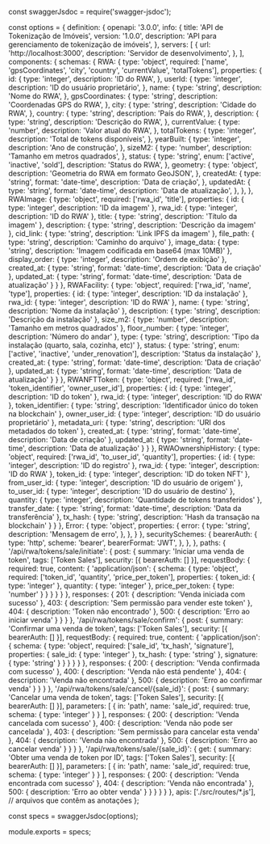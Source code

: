 const swaggerJsdoc = require('swagger-jsdoc');

const options = {
  definition: {
    openapi: '3.0.0',
    info: {
      title: 'API de Tokenização de Imóveis',
      version: '1.0.0',
      description: 'API para gerenciamento de tokenização de imóveis',
    },
    servers: [
      {
        url: 'http://localhost:3000',
        description: 'Servidor de desenvolvimento',
      },
    ],
    components: {
      schemas: {
        RWA: {
          type: 'object',
          required: ['name', 'gpsCoordinates', 'city', 'country', 'currentValue', 'totalTokens'],
          properties: {
            id: {
              type: 'integer',
              description: 'ID do RWA',
            },
            userId: {
              type: 'integer',
              description: 'ID do usuário proprietário',
            },
            name: {
              type: 'string',
              description: 'Nome do RWA',
            },
            gpsCoordinates: {
              type: 'string',
              description: 'Coordenadas GPS do RWA',
            },
            city: {
              type: 'string',
              description: 'Cidade do RWA',
            },
            country: {
              type: 'string',
              description: 'País do RWA',
            },
            description: {
              type: 'string',
              description: 'Descrição do RWA',
            },
            currentValue: {
              type: 'number',
              description: 'Valor atual do RWA',
            },
            totalTokens: {
              type: 'integer',
              description: 'Total de tokens disponíveis',
            },
            yearBuilt: {
              type: 'integer',
              description: 'Ano de construção',
            },
            sizeM2: {
              type: 'number',
              description: 'Tamanho em metros quadrados',
            },
            status: {
              type: 'string',
              enum: ['active', 'inactive', 'sold'],
              description: 'Status do RWA',
            },
            geometry: {
              type: 'object',
              description: 'Geometria do RWA em formato GeoJSON',
            },
            createdAt: {
              type: 'string',
              format: 'date-time',
              description: 'Data de criação',
            },
            updatedAt: {
              type: 'string',
              format: 'date-time',
              description: 'Data de atualização',
            },
          },
        },
        RWAImage: {
          type: 'object',
          required: ['rwa_id', 'title'],
          properties: {
            id: { 
              type: 'integer',
              description: 'ID da imagem'
            },
            rwa_id: { 
              type: 'integer',
              description: 'ID do RWA'
            },
            title: { 
              type: 'string',
              description: 'Título da imagem'
            },
            description: { 
              type: 'string',
              description: 'Descrição da imagem'
            },
            cid_link: { 
              type: 'string',
              description: 'Link IPFS da imagem'
            },
            file_path: { 
              type: 'string',
              description: 'Caminho do arquivo'
            },
            image_data: { 
              type: 'string',
              description: 'Imagem codificada em base64 (max 10MB)'
            },
            display_order: { 
              type: 'integer',
              description: 'Ordem de exibição'
            },
            created_at: { 
              type: 'string',
              format: 'date-time',
              description: 'Data de criação'
            },
            updated_at: { 
              type: 'string',
              format: 'date-time',
              description: 'Data de atualização'
            }
          }
        },
        RWAFacility: {
          type: 'object',
          required: ['rwa_id', 'name', 'type'],
          properties: {
            id: { 
              type: 'integer',
              description: 'ID da instalação'
            },
            rwa_id: { 
              type: 'integer',
              description: 'ID do RWA'
            },
            name: { 
              type: 'string',
              description: 'Nome da instalação'
            },
            description: { 
              type: 'string',
              description: 'Descrição da instalação'
            },
            size_m2: { 
              type: 'number',
              description: 'Tamanho em metros quadrados'
            },
            floor_number: { 
              type: 'integer',
              description: 'Número do andar'
            },
            type: { 
              type: 'string',
              description: 'Tipo da instalação (quarto, sala, cozinha, etc)'
            },
            status: { 
              type: 'string',
              enum: ['active', 'inactive', 'under_renovation'],
              description: 'Status da instalação'
            },
            created_at: { 
              type: 'string',
              format: 'date-time',
              description: 'Data de criação'
            },
            updated_at: { 
              type: 'string',
              format: 'date-time',
              description: 'Data de atualização'
            }
          }
        },
        RWANFTToken: {
          type: 'object',
          required: ['rwa_id', 'token_identifier', 'owner_user_id'],
          properties: {
            id: { 
              type: 'integer',
              description: 'ID do token'
            },
            rwa_id: { 
              type: 'integer',
              description: 'ID do RWA'
            },
            token_identifier: { 
              type: 'string',
              description: 'Identificador único do token na blockchain'
            },
            owner_user_id: { 
              type: 'integer',
              description: 'ID do usuário proprietário'
            },
            metadata_uri: { 
              type: 'string',
              description: 'URI dos metadados do token'
            },
            created_at: { 
              type: 'string',
              format: 'date-time',
              description: 'Data de criação'
            },
            updated_at: { 
              type: 'string',
              format: 'date-time',
              description: 'Data de atualização'
            }
          }
        },
        RWAOwnershipHistory: {
          type: 'object',
          required: ['rwa_id', 'to_user_id', 'quantity'],
          properties: {
            id: { 
              type: 'integer',
              description: 'ID do registro'
            },
            rwa_id: { 
              type: 'integer',
              description: 'ID do RWA'
            },
            token_id: { 
              type: 'integer',
              description: 'ID do token NFT'
            },
            from_user_id: { 
              type: 'integer',
              description: 'ID do usuário de origem'
            },
            to_user_id: { 
              type: 'integer',
              description: 'ID do usuário de destino'
            },
            quantity: { 
              type: 'integer',
              description: 'Quantidade de tokens transferidos'
            },
            transfer_date: { 
              type: 'string',
              format: 'date-time',
              description: 'Data da transferência'
            },
            tx_hash: { 
              type: 'string',
              description: 'Hash da transação na blockchain'
            }
          }
        },
        Error: {
          type: 'object',
          properties: {
            error: {
              type: 'string',
              description: 'Mensagem de erro',
            },
          },
        }
      },
      securitySchemes: {
        bearerAuth: {
          type: 'http',
          scheme: 'bearer',
          bearerFormat: 'JWT',
        },
      },
    },
    paths: {
      '/api/rwa/tokens/sale/initiate': {
        post: {
          summary: 'Iniciar uma venda de token',
          tags: ['Token Sales'],
          security: [{ bearerAuth: [] }],
          requestBody: {
            required: true,
            content: {
              'application/json': {
                schema: {
                  type: 'object',
                  required: ['token_id', 'quantity', 'price_per_token'],
                  properties: {
                    token_id: { type: 'integer' },
                    quantity: { type: 'integer' },
                    price_per_token: { type: 'number' }
                  }
                }
              }
            }
          },
          responses: {
            201: { description: 'Venda iniciada com sucesso' },
            403: { description: 'Sem permissão para vender este token' },
            404: { description: 'Token não encontrado' },
            500: { description: 'Erro ao iniciar venda' }
          }
        }
      },
      '/api/rwa/tokens/sale/confirm': {
        post: {
          summary: 'Confirmar uma venda de token',
          tags: ['Token Sales'],
          security: [{ bearerAuth: [] }],
          requestBody: {
            required: true,
            content: {
              'application/json': {
                schema: {
                  type: 'object',
                  required: ['sale_id', 'tx_hash', 'signature'],
                  properties: {
                    sale_id: { type: 'integer' },
                    tx_hash: { type: 'string' },
                    signature: { type: 'string' }
                  }
                }
              }
            }
          },
          responses: {
            200: { description: 'Venda confirmada com sucesso' },
            400: { description: 'Venda não está pendente' },
            404: { description: 'Venda não encontrada' },
            500: { description: 'Erro ao confirmar venda' }
          }
        }
      },
      '/api/rwa/tokens/sale/cancel/{sale_id}': {
        post: {
          summary: 'Cancelar uma venda de token',
          tags: ['Token Sales'],
          security: [{ bearerAuth: [] }],
          parameters: [
            {
              in: 'path',
              name: 'sale_id',
              required: true,
              schema: { type: 'integer' }
            }
          ],
          responses: {
            200: { description: 'Venda cancelada com sucesso' },
            400: { description: 'Venda não pode ser cancelada' },
            403: { description: 'Sem permissão para cancelar esta venda' },
            404: { description: 'Venda não encontrada' },
            500: { description: 'Erro ao cancelar venda' }
          }
        }
      },
      '/api/rwa/tokens/sale/{sale_id}': {
        get: {
          summary: 'Obter uma venda de token por ID',
          tags: ['Token Sales'],
          security: [{ bearerAuth: [] }],
          parameters: [
            {
              in: 'path',
              name: 'sale_id',
              required: true,
              schema: { type: 'integer' }
            }
          ],
          responses: {
            200: { description: 'Venda encontrada com sucesso' },
            404: { description: 'Venda não encontrada' },
            500: { description: 'Erro ao obter venda' }
          }
        }
      }
    }
  },
  apis: ['./src/routes/*.js'], // arquivos que contêm as anotações
};

const specs = swaggerJsdoc(options);

module.exports = specs; 